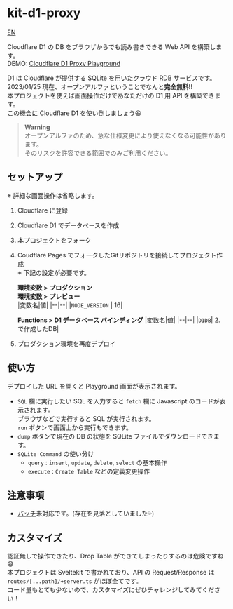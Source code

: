 # kit-d1-proxy
[EN](./README.md)  

Cloudflare D1 の DB をブラウザからでも読み書きできる Web API を構築します。  
DEMO: [Cloudflare D1 Proxy Playground](https://kit-d1-proxy.pages.dev/)

D1 は Cloudflare が提供する SQLite を用いたクラウド RDB サービスです。  
2023/01/25 現在、オープンアルファということでなんと**完全無料!!**  
本プロジェクトを使えば画面操作だけであなただけの D1 用 API を構築できます。  
この機会に Cloudflare D1 を使い倒しましょう😆  
> **Warning**  
> オープンアルファのため、急な仕様変更により使えなくなる可能性があります。  
> そのリスクを許容できる範囲でのみご利用ください。

## セットアップ

※ 詳細な画面操作は省略します。

1. Cloudflare に登録
2. Cloudflare D1 でデータベースを作成
3. 本プロジェクトをフォーク
4. Coudflare Pages でフォークしたGitリポジトリを接続してプロジェクト作成  
    ※ 下記の設定が必要です。  

    **環境変数 > プロダクション**  
    **環境変数 > プレビュー**  
    |変数名|値|
    |--|--|
    |`NODE_VERSION` | 16|

    **Functions > D1 データベース バインディング**
    |変数名|値|
    |--|--|
    |`D1DB`| 2. で作成したDB|

5. プロダクション環境を再度デプロイ

## 使い方
デプロイした URL を開くと Playground 画面が表示されます。  
* `SQL` 欄に実行したい SQL を入力すると `fetch` 欄に Javascript のコードが表示されます。  
  ブラウザなどで実行すると SQL が実行されます。  
  `run` ボタンで画面上から実行もできます。
* `dump` ボタンで現在の DB の状態を SQLite ファイルでダウンロードできます。
* `SQLite Command` の使い分け
    * `query` : `insert`, `update`, `delete`, `select` の基本操作
    * `execute` : `Create Table` などの定義変更操作

## 注意事項
* [バッチ](https://developers.cloudflare.com/d1/platform/client-api/#batch-statements)未対応です。(存在を見落としていました💦)

## カスタマイズ
認証無しで操作できたり、Drop Table ができてしまったりするのは危険ですね😅  
本プロジェクトは Sveltekit で書かれており、API の Request/Response は `routes/[...path]/+server.ts` がほぼ全てです。  
コード量もとても少ないので、カスタマイズにぜひチャレンジしてみてください！  